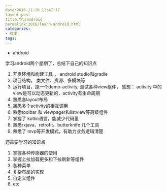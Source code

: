 ```yaml
---
date:2016-11-10 12:47:17
layout:post
title:学习android
permalink:2016/learn-android.html
categories:
- 技术
tags:
---
```

- android

学习android两个星期了，总结下自己的知识点
1. 开发环境和构建工具 ， android studio和gradle
2. 项目结构， 类文件、资源、多模块等
3. 运行项目，跑一个demo-activity, 测试各种view组件， 感想： activity 中的view是可以动态更新的，activity有生命周期
4. 熟悉各layout布局
5. 熟悉多个activity的相互调用
6. 熟悉toolbar 和 viewpager和listview等高级组件
7. 掌握了 kotlin语言，能减少代码量
8. 熟悉rxjava、retrofit、butterknife 几个工具
9. 熟悉了 mvp等开发模式，有助力业务逻辑清楚

还需要学习的知识点
1. 掌握各种传感器的使用
2. 掌握上拉加载更多和下拉刷新等组件
3. 各种菜单
4. 复杂布局的实现
5. 自定义组件
6. etc